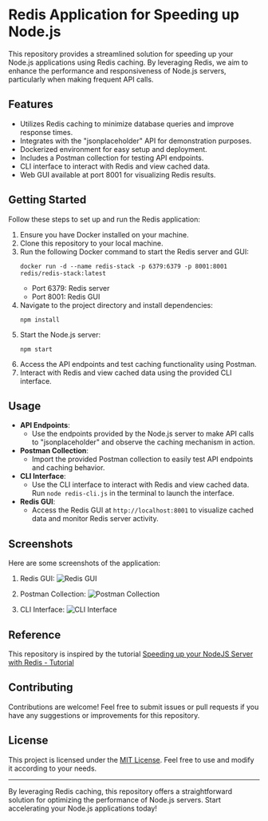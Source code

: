 # Redis Application for Speeding up Node.js

This repository provides a streamlined solution for speeding up your Node.js applications using Redis caching. By leveraging Redis, we aim to enhance the performance and responsiveness of Node.js servers, particularly when making frequent API calls.

## Features

- Utilizes Redis caching to minimize database queries and improve response times.
- Integrates with the "jsonplaceholder" API for demonstration purposes.
- Dockerized environment for easy setup and deployment.
- Includes a Postman collection for testing API endpoints.
- CLI interface to interact with Redis and view cached data.
- Web GUI available at port 8001 for visualizing Redis results.

## Getting Started

Follow these steps to set up and run the Redis application:

1. Ensure you have Docker installed on your machine.
2. Clone this repository to your local machine.
3. Run the following Docker command to start the Redis server and GUI:
   ```
   docker run -d --name redis-stack -p 6379:6379 -p 8001:8001 redis/redis-stack:latest
   ```
   - Port 6379: Redis server
   - Port 8001: Redis GUI
4. Navigate to the project directory and install dependencies:
   ```
   npm install
   ```
5. Start the Node.js server:
   ```
   npm start
   ```
6. Access the API endpoints and test caching functionality using Postman.
7. Interact with Redis and view cached data using the provided CLI interface.

## Usage

- **API Endpoints**: 
  - Use the endpoints provided by the Node.js server to make API calls to "jsonplaceholder" and observe the caching mechanism in action.
- **Postman Collection**: 
  - Import the provided Postman collection to easily test API endpoints and caching behavior.
- **CLI Interface**: 
  - Use the CLI interface to interact with Redis and view cached data. Run `node redis-cli.js` in the terminal to launch the interface.
- **Redis GUI**: 
  - Access the Redis GUI at `http://localhost:8001` to visualize cached data and monitor Redis server activity.

## Screenshots

Here are some screenshots of the application:

1. Redis GUI:
   ![Redis GUI](redis_gui.png)

2. Postman Collection:
   ![Postman Collection](postman_collection.png)

3. CLI Interface:
   ![CLI Interface](cli_interface.png)

## Reference

This repository is inspired by the tutorial [Speeding up your NodeJS Server with Redis - Tutorial](https://youtu.be/Vx2zPMPvmug) 

## Contributing

Contributions are welcome! Feel free to submit issues or pull requests if you have any suggestions or improvements for this repository.

## License

This project is licensed under the [MIT License](LICENSE). Feel free to use and modify it according to your needs.

---

By leveraging Redis caching, this repository offers a straightforward solution for optimizing the performance of Node.js servers. Start accelerating your Node.js applications today!
